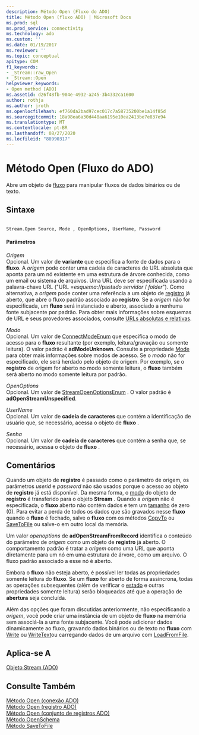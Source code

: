 ```yaml
---
description: Método Open (Fluxo do ADO)
title: Método Open (fluxo ADO) | Microsoft Docs
ms.prod: sql
ms.prod_service: connectivity
ms.technology: ado
ms.custom: ''
ms.date: 01/19/2017
ms.reviewer: ''
ms.topic: conceptual
apitype: COM
f1_keywords:
- _Stream::raw_Open
- _Stream::Open
helpviewer_keywords:
- Open method [ADO]
ms.assetid: d26f48fb-904e-4932-a245-3b4332ca1600
author: rothja
ms.author: jroth
ms.openlocfilehash: ef760da2bad97cec017c7a58735200be1a14f85d
ms.sourcegitcommit: 18a98ea6a30d448aa6195e10ea2413be7e837e94
ms.translationtype: MT
ms.contentlocale: pt-BR
ms.lasthandoff: 08/27/2020
ms.locfileid: "88990317"
---
```

# <a name="open-method-ado-stream"></a>Método Open (Fluxo do ADO)
Abre um objeto de [fluxo](./stream-object-ado.md) para manipular fluxos de dados binários ou de texto.  
  
## <a name="syntax"></a>Sintaxe  
  
```  
  
Stream.Open Source, Mode , OpenOptions, UserName, Password  
```  
  
#### <a name="parameters"></a>Parâmetros  
 *Origem*  
 Opcional. Um valor de **variante** que especifica a fonte de dados para o **fluxo**. A *origem* pode conter uma cadeia de caracteres de URL absoluta que aponta para um nó existente em uma estrutura de árvore conhecida, como um email ou sistema de arquivos. Uma URL deve ser especificada usando a palavra-chave URL ("URL =*esquema*://pasta*do servidor* / *folder*"). Como alternativa, a *origem* pode conter uma referência a um objeto de [registro](./record-object-ado.md) já aberto, que abre o fluxo padrão associado ao **registro**. Se a *origem* não for especificada, um **fluxo** será instanciado e aberto, associado a nenhuma fonte subjacente por padrão. Para obter mais informações sobre esquemas de URL e seus provedores associados, consulte [URLs absolutas e relativas](../../guide/data/absolute-and-relative-urls.md).  
  
 *Modo*  
 Opcional. Um valor de [ConnectModeEnum](./connectmodeenum.md) que especifica o modo de acesso para o **fluxo** resultante (por exemplo, leitura/gravação ou somente leitura). O valor padrão é **adModeUnknown**. Consulte a propriedade [Mode](./mode-property-ado.md) para obter mais informações sobre modos de acesso. Se o *modo* não for especificado, ele será herdado pelo objeto de origem. Por exemplo, se o **registro** de origem for aberto no modo somente leitura, o **fluxo** também será aberto no modo somente leitura por padrão.  
  
 *OpenOptions*  
 Opcional. Um valor de [StreamOpenOptionsEnum](./streamopenoptionsenum.md) . O valor padrão é **adOpenStreamUnspecified**.  
  
 *UserName*  
 Opcional. Um valor de **cadeia de caracteres** que contém a identificação de usuário que, se necessário, acessa o objeto de **fluxo** .  
  
 *Senha*  
 Opcional. Um valor de **cadeia de caracteres** que contém a senha que, se necessário, acessa o objeto de **fluxo** .  
  
## <a name="remarks"></a>Comentários  
 Quando um objeto de **registro** é passado como o parâmetro de origem, os parâmetros *userid* e *password* não são usados porque o acesso ao objeto de **registro** já está disponível. Da mesma forma, o [modo](./mode-property-ado.md) do objeto de **registro** é transferido para o objeto **Stream** . Quando a *origem* não é especificada, o **fluxo** aberto não contém dados e tem um [tamanho](./size-property-ado-stream.md) de zero (0). Para evitar a perda de todos os dados que são gravados nesse **fluxo** quando o **fluxo** é fechado, salve o **fluxo** com os métodos [CopyTo](./copyto-method-ado.md) ou [SaveToFile](./savetofile-method.md) ou salve-o em outro local da memória.  
  
 Um valor *openoptions* de **adOpenStreamFromRecord** identifica o conteúdo do parâmetro de *origem* como um objeto de **registro** já aberto. O comportamento padrão é tratar a *origem* como uma URL que aponta diretamente para um nó em uma estrutura de árvore, como um arquivo. O fluxo padrão associado a esse nó é aberto.  
  
 Embora o **fluxo** não esteja aberto, é possível ler todas as propriedades somente leitura do **fluxo**. Se um **fluxo** for aberto de forma assíncrona, todas as operações subsequentes (além de verificar o [estado](./state-property-ado.md) e outras propriedades somente leitura) serão bloqueadas até que a operação de **abertura** seja concluída.  
  
 Além das opções que foram discutidas anteriormente, não especificando a *origem*, você pode criar uma instância de um objeto de **fluxo** na memória sem associá-la a uma fonte subjacente. Você pode adicionar dados dinamicamente ao fluxo, gravando dados binários ou de texto no **fluxo** com [Write](./write-method.md) ou [WriteText](./writetext-method.md)ou carregando dados de um arquivo com [LoadFromFile](./loadfromfile-method-ado.md).  
  
## <a name="applies-to"></a>Aplica-se A  
 [Objeto Stream (ADO)](./stream-object-ado.md)  
  
## <a name="see-also"></a>Consulte Também  
 [Método Open (conexão ADO)](./open-method-ado-connection.md)   
 [Método Open (registro ADO)](./open-method-ado-record.md)   
 [Método Open (conjunto de registros ADO)](./open-method-ado-recordset.md)   
 [Método OpenSchema](./openschema-method.md)   
 [Método SaveToFile](./savetofile-method.md)
